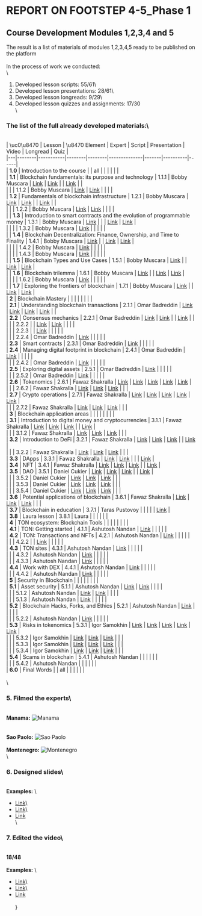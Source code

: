 # REPORT ON FOOTSTEP 4-5_Phase 1

## Course Development Modules 1,2,3,4 and 5

The result is a list of materials of modules 1,2,3,4,5 ready to be published on the platform\
\
In the process of work we conducted:\
\
1. Developed lesson scripts: 55/61\
2. Developed lesson presentations: 28/61\
3. Developed lesson longreads: 9/29\
4. Developed lesson quizzes and assignments: 17/30\
\
### The list of the full already developed materials:\
\
| \uc0\u8470  | Lesson | \u8470  Element | Expert | Script | Presentation | Video | Longread | Quiz |\
|---|--------|-----------|--------|--------|--------------|-------|----------|------|\
| **1.0** | Introduction to the course | | all | | | | | |\
| **1.1** | Blockchain fundamentals: its purpose and technology | 1.1.1 | Bobby Muscara | [Link](https://app.coursefactory.net/learning_object/285/task/1015/iteration/7/artefact/817/text) | [Link](https://app.coursefactory.net/learning_object/285/task/1016/iteration/7/artefact/818/universal) | | [Link](https://app.coursefactory.net/learning_object/287/task/1027/iteration/6/artefact/829/text) | |\
| | | 1.1.2 | Bobby Muscara | [Link](https://app.coursefactory.net/learning_object/286/task/1021/iteration/5/artefact/823/text) | [Link](https://app.coursefactory.net/learning_object/286/task/1022/iteration/5/artefact/824/universal) | | | |\
| **1.2** | Fundamentals of blockchain infrastructure | 1.2.1 | Bobby Muscara | [Link](https://app.coursefactory.net/learning_object/280/task/963/iteration/2/artefact/792/text) | [Link](https://app.coursefactory.net/learning_object/280/task/966/iteration/2/artefact/795/production_presentation) | | [Link](https://app.coursefactory.net/project/5/content?elementId=282) | |\
| | | 1.2.2 | Bobby Muscara | [Link](https://app.coursefactory.net/learning_object/281/task/969/iteration/4/artefact/798/text) | [Link](https://app.coursefactory.net/learning_object/281/task/972/iteration/4/artefact/801/production_presentation) | | | |\
| | **1.3** | Introduction to smart contracts and the evolution of programmable money | 1.3.1 | Bobby Muscara | [Link](https://app.coursefactory.net/learning_object/986/task/3712/iteration/2/artefact/1708/text) | | | [Link](https://app.coursefactory.net/project/5/content?elementId=1448) | [Link](https://app.coursefactory.net/project/5/content?elementId=1449) |\
| | | | 1.3.2 | Bobby Muscara | [Link](https://app.coursefactory.net/learning_object/987/task/3718/iteration/2/artefact/1714/text) | | | | |\
| | **1.4** | Blockchain Decentralization: Finance, Ownership, and Time to Finality | 1.4.1 | Bobby Muscara | [Link](https://app.coursefactory.net/learning_object/1085/task/3811/iteration/2/artefact/1807/text) | | [Link](https://app.coursefactory.net/project/5/content?elementId=1450) | [Link](https://app.coursefactory.net/project/5/content?elementId=1451) |\
| | | | 1.4.2 | Bobby Muscara | [Link](https://app.coursefactory.net/learning_object/1086/task/3817/iteration/2/artefact/1813/text) | | | | |\
| | | | 1.4.3 | Bobby Muscara | [Link](https://app.coursefactory.net/learning_object/1087/task/3823/iteration/2/artefact/1819/text) | | | | |\
| | **1.5** | Blockchain Types and Use Cases | 1.5.1 | Bobby Muscara | [Link](https://app.coursefactory.net/learning_object/1088/task/3829/iteration/2/artefact/1825/text) | | [Link](https://app.coursefactory.net/project/5/content?elementId=1452) | [Link](https://app.coursefactory.net/project/5/content?elementId=1453) |\
| | **1.6** | Blockchain trilemma | 1.6.1 | Bobby Muscara | [Link](https://app.coursefactory.net/learning_object/1089/task/3835/iteration/2/artefact/1831/text) | | [Link](https://app.coursefactory.net/project/5/content?elementId=1454) | [Link](https://app.coursefactory.net/project/5/content?elementId=1455) |\
| | | | 1.6.2 | Bobby Muscara | [Link](https://app.coursefactory.net/learning_object/1090/task/3841/iteration/2/artefact/1837/text) | | | | |\
| | **1.7** | Exploring the frontiers of blockchain | 1.7.1 | Bobby Muscara | [Link](https://app.coursefactory.net/learning_object/1091/task/3847/iteration/3/artefact/1843/text) | | [Link](https://app.coursefactory.net/project/5/content?elementId=1456) | [Link](https://app.coursefactory.net/project/5/content?elementId=1457) |\
| **2** | Blockchain Mastery | | | | | | | |\
| **2.1** | Understanding blockchain transactions | 2.1.1 | Omar Badreddin | [Link](https://app.coursefactory.net/learning_object/264/task/819/iteration/5/artefact/702/text) | [Link](https://app.coursefactory.net/learning_object/264/task/822/iteration/5/artefact/705/production_presentation) | [Link](https://app.coursefactory.net/project/5/content?elementId=590) | [Link](https://app.coursefactory.net/project/5/content?elementId=264) | |\
| **2.2** | Consensus mechanics | 2.2.1 | Omar Badreddin | [Link](https://app.coursefactory.net/learning_object/265/task/825/iteration/2/artefact/708/text) | [Link](https://app.coursefactory.net/learning_object/265/task/828/iteration/2/artefact/711/production_presentation) | | [Link](https://app.coursefactory.net/project/5/content?elementId=591) | |\
| | | 2.2.2 | | [Link](https://app.coursefactory.net/learning_object/266/task/831/iteration/1/artefact/714/text) | [Link](https://app.coursefactory.net/learning_object/266/task/834/iteration/1/artefact/717/production_presentation) | | | |\
| | | 2.2.3 | | [Link](https://app.coursefactory.net/learning_object/283/task/976/iteration/1/artefact/805/text) | | | | |\
| | | 2.2.4 | Omar Badreddin | [Link](https://app.coursefactory.net/learning_object/284/task/982/iteration/1/artefact/811/text) | | | | |\
| **2.3** | Smart contracts | 2.3.1 | Omar Badreddin | [Link](https://app.coursefactory.net/learning_object/267/task/837/iteration/3/artefact/720/text) | | | | |\
| **2.4** | Managing digital footprint in blockchain | 2.4.1 | Omar Badreddin | [Link](https://app.coursefactory.net/learning_object/268/task/843/iteration/2/artefact/726/text) | | | | |\
| | | 2.4.2 | Omar Badreddin | [Link](https://app.coursefactory.net/learning_object/269/task/849/iteration/2/artefact/732/text) | | | | |\
| **2.5** | Exploring digital assets | 2.5.1 | Omar Badreddin | [Link](https://app.coursefactory.net/learning_object/270/task/855/iteration/1/artefact/738/text) | | | | |\
| | | 2.5.2 | Omar Badreddin | [Link](https://app.coursefactory.net/learning_object/271/task/861/iteration/1/artefact/744/text) | | | | |\
| **2.6** | Tokenomics | 2.6.1 | Fawaz Shakralla | [Link](https://app.coursefactory.net/learning_object/288/task/1041/iteration/2/artefact/830/text) | [Link](https://app.coursefactory.net/learning_object/288/task/1044/iteration/2/artefact/833/production_presentation) | [Link](https://app.coursefactory.net/learning_object/288/task/1046/iteration/2/artefact/835/video_shooting) | [Link](https://app.coursefactory.net/project/5/content?elementId=293) | [Link](https://app.coursefactory.net/project/5/content?elementId=290) |\
| | | 2.6.2 | Fawaz Shakralla | [Link](https://app.coursefactory.net/learning_object/289/task/1047/iteration/1/artefact/836/text) | [Link](https://app.coursefactory.net/learning_object/289/task/1050/iteration/1/artefact/839/production_presentation) | [Link](https://app.coursefactory.net/learning_object/289/task/1052/iteration/1/artefact/841/video_shooting) | | |\
| **2.7** | Crypto operations | 2.7.1 | Fawaz Shakralla | [Link](https://app.coursefactory.net/learning_object/359/task/1831/iteration/2/artefact/916/text) | [Link](https://app.coursefactory.net/learning_object/359/task/1834/iteration/2/artefact/919/production_presentation) | [Link](https://app.coursefactory.net/learning_object/359/task/1836/iteration/2/artefact/921/video_shooting) | [Link](https://app.coursefactory.net/project/5/content?elementId=361) | [Link](https://app.coursefactory.net/project/5/content?elementId=362) |\
| | | 2.7.2 | Fawaz Shakralla | [Link](https://app.coursefactory.net/learning_object/360/task/1837/iteration/3/artefact/922/text) | [Link](https://app.coursefactory.net/learning_object/360/task/1840/iteration/3/artefact/925/production_presentation) | [Link](https://app.coursefactory.net/learning_object/360/task/1842/iteration/1/artefact/927/video_shooting) | | |\
| **3** | Blockchain application areas | | | | | | | |\
| **3.1** | Introduction to digital money and cryptocurrencies | 3.1.1 | Fawaz Shakralla | [Link](https://app.coursefactory.net/learning_object/460/task/2272/iteration/1/artefact/1027/text) | [Link](https://app.coursefactory.net/learning_object/460/task/2275/iteration/1/artefact/1030/production_presentation) | [Link](https://app.coursefactory.net/learning_object/460/task/2277/iteration/1/artefact/1032/video_shooting) | | [Link](https://app.coursefactory.net/project/5/content?elementId=1459) |\
| | | 3.1.2 | Fawaz Shakralla | [Link](https://app.coursefactory.net/learning_object/461/task/2278/iteration/1/artefact/1033/text) | [Link](https://app.coursefactory.net/learning_object/461/task/2281/iteration/1/artefact/1036/production_presentation) | [Link](https://app.coursefactory.net/learning_object/461/task/2283/iteration/1/artefact/1038/video_shooting) | | |\
| **3.2** | Introduction to DeFi | 3.2.1 | Fawaz Shakralla | [Link](https://app.coursefactory.net/learning_object/425/task/2227/iteration/1/artefact/982/text) | [Link](https://app.coursefactory.net/learning_object/425/task/2230/iteration/1/artefact/985/production_presentation) | [Link](https://app.coursefactory.net/learning_object/425/task/2232/iteration/1/artefact/987/video_shooting) | | [Link](https://app.coursefactory.net/project/5/content?elementId=1461) |\
| | | 3.2.2 | Fawaz Shakralla | [Link](https://app.coursefactory.net/learning_object/426/task/2233/iteration/3/artefact/988/text) | [Link](https://app.coursefactory.net/learning_object/426/task/2236/iteration/3/artefact/991/production_presentation) | [Link](https://app.coursefactory.net/learning_object/426/task/2238/iteration/3/artefact/993/video_shooting) | | |\
| **3.3** | DApps | 3.3.1 | Fawaz Shakralla | [Link](https://app.coursefactory.net/learning_object/458/task/2260/iteration/2/artefact/1015/text) | [Link](https://app.coursefactory.net/learning_object/458/task/2263/iteration/2/artefact/1018/production_presentation) | | | [Link](https://app.coursefactory.net/project/5/content?elementId=1463) |\
| **3.4** | NFT | 3.4.1 | Fawaz Shakralla | [Link](https://app.coursefactory.net/learning_object/459/task/2266/iteration/3/artefact/1021/text) | [Link](https://app.coursefactory.net/learning_object/459/task/2269/iteration/3/artefact/1024/production_presentation) | [Link](https://app.coursefactory.net/project/5/content?elementId=459) | | [Link](https://app.coursefactory.net/project/5/content?elementId=1465) |\
| **3.5** | DAO | 3.5.1 | Daniel Cukier | [Link](https://app.coursefactory.net/learning_object/327/task/1766/iteration/4/artefact/884/text) | [Link](https://app.coursefactory.net/learning_object/327/task/1769/iteration/4/artefact/887/production_presentation) | [Link](https://app.coursefactory.net/learning_object/327/task/1771/iteration/1/artefact/889/video_shooting) | | [Link](https://app.coursefactory.net/project/5/content?elementId=332) |\
| | | 3.5.2 | Daniel Cukier | [Link](https://app.coursefactory.net/learning_object/328/task/1772/iteration/3/artefact/890/text) | [Link](https://app.coursefactory.net/learning_object/328/task/1775/iteration/3/artefact/893/production_presentation) | [Link](https://app.coursefactory.net/learning_object/328/task/1777/iteration/2/artefact/895/video_shooting) | | |\
| | | 3.5.3 | Daniel Cukier | [Link](https://app.coursefactory.net/learning_object/329/task/1778/iteration/3/artefact/896/text) | [Link](https://app.coursefactory.net/learning_object/329/task/1781/iteration/3/artefact/899/production_presentation) | [Link](https://app.coursefactory.net/learning_object/329/task/1783/iteration/1/artefact/901/video_shooting) | | |\
| | | 3.5.4 | Daniel Cukier | [Link](https://app.coursefactory.net/learning_object/330/task/1784/iteration/3/artefact/902/text) | [Link](https://app.coursefactory.net/learning_object/330/task/1785/iteration/3/artefact/903/universal) | [Link](https://app.coursefactory.net/learning_object/330/task/1789/iteration/1/artefact/907/video_shooting) | | |\
| **3.6** | Potential applications of blockchain | 3.6.1 | Fawaz Shakralla | [Link](https://app.coursefactory.net/learning_object/822/task/3382/iteration/2/artefact/1477/text) | [Link](https://app.coursefactory.net/learning_object/822/task/3385/iteration/2/artefact/1480/production_presentation) | [Link](https://app.coursefactory.net/project/5/content?elementId=822) | | |\
| **3.7** | Blockchain in education | 3.7.1 | Taras Pustovoy | | | | | [Link](https://app.coursefactory.net/project/5/content?elementId=1458) |\
| **3.8** | Laura lesson | 3.8.1 | Laura | | | | | |\
| **4** | TON ecosystem: Blockchain Tools | | | | | | | |\
| **4.1** | TON: Getting started | 4.1.1 | Ashutosh Nandan | [Link](https://app.coursefactory.net/learning_object/248/task/724/iteration/2/artefact/646/text) | | | | |\
| **4.2** | TON: Transactions and NFTs | 4.2.1 | Ashutosh Nandan | [Link](https://app.coursefactory.net/learning_object/250/task/731/iteration/3/artefact/653/text) | | | | |\
| | | 4.2.2 | | [Link](https://app.coursefactory.net/learning_object/1316/task/4845/iteration/2/artefact/2302/text) | | | | |\
| **4.3** | TON sites | 4.3.1 | Ashutosh Nandan | [Link](https://app.coursefactory.net/learning_object/252/task/738/iteration/2/artefact/660/text) | | | | |\
| | | 4.3.2 | Ashutosh Nandan | [Link](https://app.coursefactory.net/learning_object/392/task/2128/iteration/2/artefact/949/text) | | | | |\
| | | 4.3.3 | Ashutosh Nandan | [Link](https://app.coursefactory.net/learning_object/393/task/2134/iteration/3/artefact/955/text) | | | | |\
| **4.4** | Work with DEX | 4.4.1 | Ashutosh Nandan | [Link](https://app.coursefactory.net/learning_object/254/task/745/iteration/2/artefact/667/text) | | | | |\
| | | 4.4.2 | Ashutosh Nandan | [Link](https://app.coursefactory.net/learning_object/1318/task/4857/iteration/1/artefact/2314/text) | | | | |\
| **5** | Security in Blockchain | | | | | | | |\
| **5.1** | Asset security | 5.1.1 | Ashutosh Nandan | [Link](https://app.coursefactory.net/learning_object/256/task/752/iteration/3/artefact/674/text) | [Link](https://app.coursefactory.net/learning_object/256/task/755/iteration/3/artefact/677/production_presentation) | | | |\
| | | 5.1.2 | Ashutosh Nandan | [Link](https://app.coursefactory.net/learning_object/274/task/893/iteration/3/artefact/762/text) | [Link](https://app.coursefactory.net/learning_object/274/task/896/iteration/3/artefact/765/production_presentation) | | | |\
| | | 5.1.3 | Ashutosh Nandan | [Link](https://app.coursefactory.net/learning_object/275/task/899/iteration/3/artefact/768/text) | | | | |\
| **5.2** | Blockchain Hacks, Forks, and Ethics | 5.2.1 | Ashutosh Nandan | [Link](https://app.coursefactory.net/learning_object/258/task/759/iteration/3/artefact/681/text) | | | | |\
| | | 5.2.2 | Ashutosh Nandan | [Link](https://app.coursefactory.net/learning_object/291/task/1057/iteration/2/artefact/843/text) | | | | |\
| **5.3** | Risks in tokenomics | 5.3.1 | Igor Samokhin | [Link](https://app.coursefactory.net/learning_object/260/task/766/iteration/1/artefact/688/text) | [Link](https://app.coursefactory.net/learning_object/260/task/769/iteration/1/artefact/691/production_presentation) | [Link](https://app.coursefactory.net/learning_object/260/task/771/iteration/1/artefact/693/video_shooting) | [Link](https://app.coursefactory.net/project/5/content?elementId=326) | [Link](https://app.coursefactory.net/project/5/content?elementId=261) |\
| | | 5.3.2 | Igor Samokhin | [Link](https://app.coursefactory.net/learning_object/276/task/941/iteration/1/artefact/774/text) | [Link](https://app.coursefactory.net/learning_object/276/task/944/iteration/1/artefact/777/production_presentation) | [Link](https://app.coursefactory.net/learning_object/277/task/952/iteration/1/artefact/785/video_shooting) | | |\
| | | 5.3.3 | Igor Samokhin | [Link](https://app.coursefactory.net/learning_object/277/task/947/iteration/2/artefact/780/text) | [Link](https://app.coursefactory.net/learning_object/277/task/950/iteration/2/artefact/783/production_presentation) | [Link](https://app.coursefactory.net/learning_object/276/task/946/iteration/1/artefact/779/video_shooting) | | |\
| | | 5.3.4 | Igor Samokhin | [Link](https://app.coursefactory.net/learning_object/278/task/953/iteration/1/artefact/786/text) | [Link](https://app.coursefactory.net/learning_object/278/task/956/iteration/1/artefact/789/production_presentation) | [Link](https://app.coursefactory.net/learning_object/278/task/958/iteration/1/artefact/791/video_shooting) | | |\
| **5.4** | Scams in blockchain | 5.4.1 | Ashutosh Nandan | | | | | |\
| | | 5.4.2 | Ashutosh Nandan | | | | | |\
| **6.0** | Final Words | | all | | | | | |\
\
\
### 5. Filmed the experts\
\
**Manama:** ![Manama](https://i.imgur.com/VBTgUYy.jpg)\
\
\
**Sao Paolo:** ![Sao Paolo](https://i.imgur.com/kSx5QGG.jpg)\
\
**Montenegro:** ![Montenegro](https://i.imgur.com/OcCdGCU.jpg)\
\
### 6. Designed slides\
\
**Examples:** \
- [Link](https://app.coursefactory.net/learning_object/288/task/1044/iteration/2/artefact/833/production_presentation)\
- [Link](https://app.coursefactory.net/learning_object/289/task/1050/iteration/1/artefact/839/production_presentation)\
- [Link](https://app.coursefactory.net/learning_object/359/task/1834/iteration/2/artefact/919/production_presentation)\
\
### 7. Edited the video\
\
**18/48**\
\
**Examples:** \
- [Link](https://app.coursefactory.net/project/5/content?elementId=459)\
- [Link](https://app.coursefactory.net/learning_object/426/task/2238/iteration/3/artefact/993/video_shooting)\
- [Link](https://app.coursefactory.net/learning_object/288/task/1046/iteration/2/artefact/835/video_shooting)\
\
}
